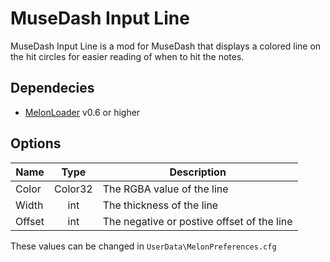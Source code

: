 # MuseDash Input Line

MuseDash Input Line is a mod for MuseDash that displays a colored line on the hit circles for easier reading of when to hit the notes.

## Dependecies 

- [MelonLoader](https://github.com/LavaGang/MelonLoader/releases) v0.6 or higher

## Options

| Name | Type | Description |
| ---- |:----:|-------------|
| Color | Color32 | The RGBA value of the line |
| Width | int | The thickness of the line |
| Offset | int | The negative or postive offset of the line|

These values can be changed in `UserData\MelonPreferences.cfg`



